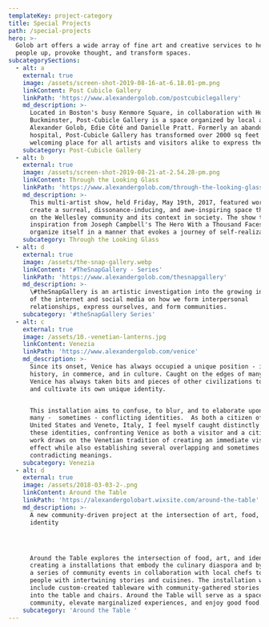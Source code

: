 ```yaml
---
templateKey: project-category
title: Special Projects
path: /special-projects
hero: >-
  Golob art offers a wide array of fine art and creative services to help lift
  people up, provoke thought, and transform spaces.
subcategorySections:
  - alt: a
    external: true
    image: /assets/screen-shot-2019-08-16-at-6.18.01-pm.png
    linkContent: Post Cubicle Gallery
    linkPath: 'https://www.alexandergolob.com/postcubiclegallery'
    md_description: >-
      Located in Boston's busy Kenmore Square, in collaboration with Hotel
      Buckminster, Post-Cubicle Gallery is a space organized by local artists
      Alexander Golob, Edie Côté and Danielle Pratt. Formerly an abandoned cat
      hospital, Post-Cubicle Gallery has transformed over 2000 sq feet into a
      welcoming place for all artists and visitors alike to express themselves.
    subcategory: Post-Cubicle Gallery
  - alt: b
    external: true
    image: /assets/screen-shot-2019-08-21-at-2.54.28-pm.png
    linkContent: Through the Looking Glass
    linkPath: 'https://www.alexandergolob.com/through-the-looking-glass'
    md_description: >-
      This multi-artist show, held Friday, May 19th, 2017, featured works that
      create a surreal, dissonance-inducing, and awe-inspiring space that focus
      on the Wellesley community and its context in society. The show takes
      inspiration from Joseph Campbell's The Hero With a Thousand Faces to
      organize itself in a manner that evokes a journey of self-realization.
    subcategory: Through the Looking Glass
  - alt: d
    external: true
    image: /assets/the-snap-gallery.webp
    linkContent: '#TheSnapGallery - Series'
    linkPath: 'https://www.alexandergolob.com/thesnapgallery'
    md_description: >-
      \#theSnapGallery is an artistic investigation into the growing influence
      of the internet and social media on how we form interpersonal
      relationships, express ourselves, and form communities.
    subcategory: '#theSnapGallery Series'
  - alt: c
    external: true
    image: /assets/10.-venetian-lanterns.jpg
    linkContent: Venezia
    linkPath: 'https://www.alexandergolob.com/venice'
    md_description: >-
      Since its onset, Venice has always occupied a unique position - in
      history, in commerce, and in culture. Caught on the edges of many worlds,
      Venice has always taken bits and pieces of other civilizations to create
      and cultivate its own unique identity.


      This installation aims to confuse, to blur, and to elaborate upon Venice’s
      many -  sometimes - conflicting identities.  As both a citizen of the
      United States and Veneto, Italy, I feel myself caught distinctly between
      these identities, confronting Venice as both a visitor and a citizen. My
      work draws on the Venetian tradition of creating an immediate visual
      effect while also establishing several overlapping and sometimes
      contradicting meanings.
    subcategory: Venezia
  - alt: d
    external: true
    image: /assets/2018-03-03-2-.png
    linkContent: Around the Table
    linkPath: 'https://alexandergolobart.wixsite.com/around-the-table'
    md_description: >-
      A new community-driven project at the intersection of art, food, and
      identity




      Around the Table explores the intersection of food, art, and identity by
      creating a installations that embody the culinary diaspora and by hosting
      a series of community events in collaboration with local chefs to engage
      people with intertwining stories and cuisines. The installation will
      include custom-created tableware with community-gathered stories etched
      into the table and chairs. Around the Table will serve as a space to build
      community, elevate marginalized experiences, and enjoy good food.
    subcategory: 'Around the Table '
---
```


